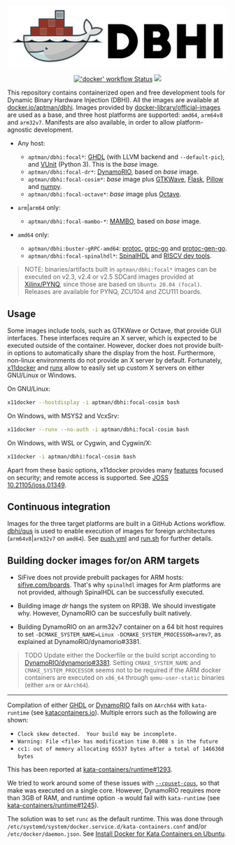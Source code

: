 <p align="center">
  <img src="./logo/light.png" width="550"/>
</p>

<p align="center">
  <a title="'push' workflow Status" href="https://github.com/dbhi/containers/actions/workflows/push.yml"><img alt="'docker' workflow Status" src="https://img.shields.io/github/actions/workflow/status/dbhi/containers/push.yml?branch=main&longCache=true&style=flat-square&logo=github&label=push"></a><!--
  -->
  <a title="Docker Hub" href="https://hub.docker.com/r/aptman/dbhi/"><img src="https://img.shields.io/docker/pulls/aptman/dbhi.svg?longCache=true&style=flat-square&logo=docker&logoColor=fff&label=aptman%2Fdbhi"></a><!--
  -->
</p>

This repository contains containerized open and free development tools for Dynamic Binary Hardware Injection (DBHI).
All the images are available at [docker.io/aptman/dbhi](https://hub.docker.com/r/aptman/dbhi/).
Images provided by [docker-library/official-images](https://github.com/docker-library/official-images#architectures-other-than-amd64)
are used as a base, and three host platforms are supported: `amd64`, `arm64v8` and `arm32v7`.
Manifests are also available, in order to allow platform-agnostic development.

- Any host:
  - `aptman/dbhi:focal*`: [GHDL](https://github.com/ghdl/ghdl) (with LLVM backend and `--default-pic`), and
    [VUnit](https://github.com/VUnit/vunit) (Python 3).
    This is the *base* image.
  - `aptman/dbhi:focal-dr*`: [DynamoRIO](https://github.com/DynamoRIO/dynamorio), based on *base* image.
  - `aptman/dbhi:focal-cosim*`: *base* image plus [GTKWave](http://gtkwave.sourceforge.net/),
    [Flask](https://flask.palletsprojects.com/en/1.1.x/), [Pillow](https://pillow.readthedocs.io/en/stable/) and
    [numpy](https://numpy.org/).
  - `aptman/dbhi:focal-octave*`: *base* image plus [Octave](https://www.gnu.org/software/octave/).

- `arm`|`arm64` only:
  - `aptman/dbhi:focal-mambo-*`: [MAMBO](https://github.com/beehive-lab/mambo), based on *base* image.

- `amd64` only:
  - `aptman/dbhi:buster-gRPC-amd64`: [protoc](https://github.com/protocolbuffers/protobuf/),
    [grpc-go](https://github.com/grpc/grpc-go) and [protoc-gen-go](https://github.com/golang/protobuf/).
  - `aptman/dbhi:focal-spinalhdl*`: [SpinalHDL](https://github.com/SpinalHDL/SpinalHDL) and
    [RISCV dev tools](https://static.dev.sifive.com/dev-tools/).


> NOTE: binaries/artifacts built in `aptman/dbhi:focal*` images can be executed on v2.3, v2.4 or v2.5 SDCard images
> provided at [Xilinx/PYNQ](https://github.com/Xilinx/PYNQ/releases), since those are based on `Ubuntu 20.04 (focal)`.
> Releases are available for PYNQ, ZCU104 and ZCU111 boards.

## Usage

Some images include tools, such as GTKWave or Octave, that provide GUI interfaces.
These interfaces require an X server, which is expected to be executed outside of the container.
However, docker does not provide built-in options to automatically share the display from the host.
Furthermore, non-linux environments do not provide an X server by default.
Fortunately, [x11docker](https://github.com/mviereck/x11docker) and [runx](https://github.com/mviereck/runx) allow to
easily set up custom X servers on either GNU/Linux or Windows.

On GNU/Linux:

```sh
x11docker --hostdisplay -i aptman/dbhi:focal-cosim bash
```

On Windows, with MSYS2 and VcxSrv:

```sh
x11docker --runx --no-auth -i aptman/dbhi:focal-cosim bash
```

On Windows, with WSL or Cygwin, and Cygwin/X:

```sh
x11docker -i aptman/dbhi:focal-cosim bash
```

Apart from these basic options, x11docker provides many [features](https://github.com/mviereck/x11docker#features)
focused on security; and remote access is supported.
See [JOSS 10.21105/joss.01349](https://joss.theoj.org/papers/10.21105/joss.01349).

## Continuous integration

Images for the three target platforms are built in a GitHub Actions workflow. [dbhi/qus](https://github.com/dbhi/qus) is
used to enable execution of images for foreign architectures (`arm64v8`|`arm32v7` on `amd64`).
See [push.yml](./.github/workflows/push.yml) and [run.sh](./run.sh) for further details.

## Building docker images for/on ARM targets

- SiFive does not provide prebuilt packages for ARM hosts: [sifive.com/boards](https://www.sifive.com/boards/).
  That's why `spinalhdl` images for Arm platforms are not provided, although SpinalHDL can be successfully executed.

- Building image *dr* hangs the system on RPi3B. We should investigate why.
  However, DynamoRIO can be succesfully built natively.

- Building DynamoRIO on an arm32v7 container on a 64 bit host requires to set
  `-DCMAKE_SYSTEM_NAME=Linux -DCMAKE_SYSTEM_PROCESSOR=armv7`, as explained at DynamoRIO/dynamorio#3381.

> TODO Update either the Dockerfile or the build script according to
> [DynamoRIO/dynamorio#3381](https://github.com/DynamoRIO/dynamorio/issues/3381#issuecomment-468541604).
> Setting `CMAKE_SYSTEM_NAME` and `CMAKE_SYSTEM_PROCESSOR` seems not to be required if the ARM docker containers are
> executed on `x86_64` through `qemu-user-static` binaries (either `arm` or `AArch64`).

---

Compilation of either [GHDL](https://github.com/ghdl/ghdl/) or [DynamoRIO](https://github.com/DynamoRIO/dynamorio) fails
on `AArch64` with `kata-runtime` (see [katacontainers.io](https://katacontainers.io/)).
Multiple errors such as the following are shown:

- `Clock skew detected.  Your build may be incomplete.`
- `Warning: File <file> has modification time 0.008 s in the future`
- `cc1: out of memory allocating 65537 bytes after a total of 1466368 bytes`

This has been reported at [kata-containers/runtime#1293](https://github.com/kata-containers/runtime/issues/1293).

We tried to work around some of these issues with [`--cpuset-cpus`](https://docs.docker.com/v17.09/engine/admin/resource_constraints/#cpu),
so that make was executed on a single core.
However, DynamoRIO requires more than 3GB of RAM, and runtime option `-m` would fail with `kata-runtime` (see
[kata-containers/runtime#1245](https://github.com/kata-containers/runtime/issues/1245)).

The solution was to set `runc` as the default runtime. This was done through `/etc/systemd/system/docker.service.d/kata-containers.conf`
and/or `/etc/docker/daemon.json`.
See [Install Docker for Kata Containers on Ubuntu](https://github.com/kata-containers/documentation/blob/master/install/docker/ubuntu-docker-install.md#install-docker-for-kata-containers-on-ubuntu).
